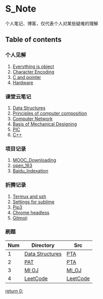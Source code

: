 # S_Note
个人笔记、博客，仅代表个人对某些疑难的理解
## Table of contents
### 个人见解
1. [Everything is object](Opinions/[01_Py]Everything_is_object.md)
2. [Character Encoding](Opinions/[02_Py]Character_Encoding.md)
3. [C and pointer](Opinions/[03_C]C_and_pointer.md)
4. [Hardware](Opinions/[04_ML]Hardware.md)
### 课堂云笔记
1. [Data Structures](http://note.youdao.com/noteshare?id=517e47a7bea2a34b666965f946dae424)
2. [Principles of computer composition](http://note.youdao.com/noteshare?id=2e2d1692e3be680cb1055c38be02ea14)
3. [Computer Network](http://note.youdao.com/noteshare?id=e2607b858b03589c60e7902ed4bb4b2c&sub=82966f60ad3fc32727bed24614875346)
4. [Basis of Mechanical Designing](http://note.youdao.com/noteshare?id=668913de6e17aa86f15d8148136886d9&sub=530a579d6798d83f9fcfb74cb44ec77c)
5. [PIC](http://note.youdao.com/noteshare?id=a90a9d5d0c6b12367df9e9f648512b19)
6. [C++](http://note.youdao.com/noteshare?id=1aa31e9bea16a7669c85746f671fb895)
### 项目记录
1. [MOOC_Downloading](Projects/[01_Py]MOOC_Downloading.md)
2. [open_163](Projects/[02_Py]open_163.md)
3. [Baidu_Indexation](Projects/[03_Py]Baidu_Indexation.md)
### 折腾记录
1. [Termux and ssh](Discovery/[01]Termux_and_ssh.md)
2. [Settings for sublime](Discovery/[02]Settings_for_sublime.md)
3. [Pip3](Discovery/[03]Pip3.md)
4. [Chrome headless](Discovery/[04]Chrome_headless.md)
5. [Gitmoji](Discovery/[05]Gitmoji.md)
### 刷题
Num|Directory|Src
---|---|---
1|[Data Structures](Codes/Data_Structures/)|[PTA](https://pintia.cn/problem-sets)
2|[PAT](Codes/PAT/)|[PTA](https://pintia.cn/problem-sets)
3|[MI OJ](Codes/MI_OJ/)|[MI_OJ](https://code.mi.com/problem/list)
4|[LeetCode](Codes/LeetCode/)|[LeetCode](https://leetcode.com/problemset/all/)

[return 0;](#s_note)